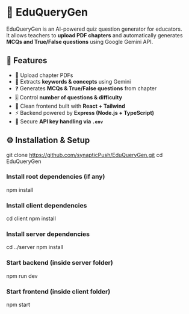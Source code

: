 # 📘 EduQueryGen

EduQueryGen is an AI-powered quiz question generator for educators.  
It allows teachers to **upload PDF chapters** and automatically generates **MCQs and True/False questions** using Google Gemini API.  

## 🚀 Features
- 📂 Upload chapter PDFs  
- 🧠 Extracts **keywords & concepts** using Gemini  
- ❓ Generates **MCQs & True/False questions** from chapter  
- 🎚️ Control **number of questions & difficulty**  
- 🎨 Clean frontend built with **React + Tailwind**  
- ⚡ Backend powered by **Express (Node.js + TypeScript)**  
- 🔑 Secure **API key handling via `.env`**  


## ⚙️ Installation & Setup


git clone https://github.com/synapticPush/EduQueryGen.git
cd EduQueryGen

### Install root dependencies (if any)
npm install

### Install client dependencies
cd client
npm install

### Install server dependencies
cd ../server
npm install

### Start backend (inside server folder)
npm run dev

### Start frontend (inside client folder)
npm start



